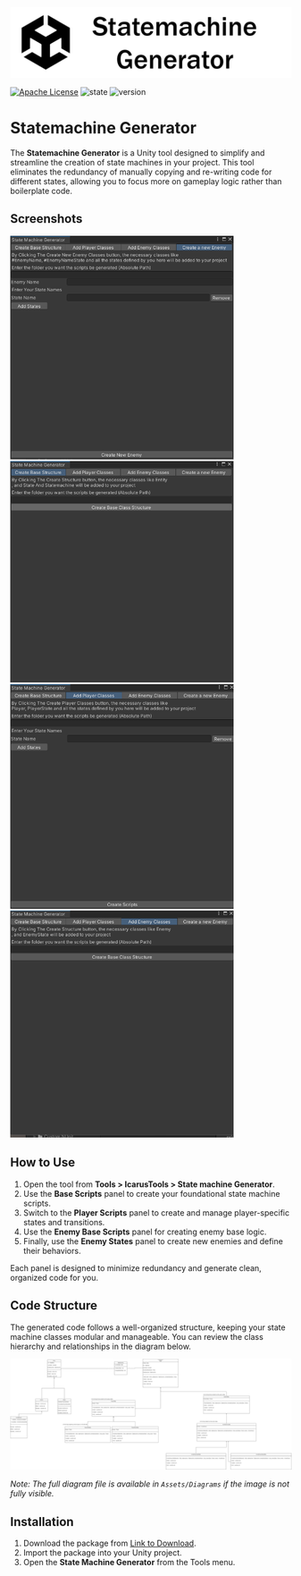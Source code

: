 
![Logo](Pics/Logo.png)


[![Apache License](https://img.shields.io/badge/License-Apache2.0-green.svg)](https://choosealicense.com/licenses/apache-2.0/) ![state](https://img.shields.io/badge/state-development-blue) ![version](https://img.shields.io/badge/version-0.1.0-blue)


# Statemachine Generator

The **Statemachine Generator** is a Unity tool designed to simplify and streamline the creation of state machines in your project. This tool eliminates the redundancy of manually copying and re-writing code for different states, allowing you to focus more on gameplay logic rather than boilerplate code.

## Screenshots

<img src="Pics/Screenshots/1.png" alt="App Screenshot" width="400"/>
<img src="Pics/Screenshots/2.png" alt="App Screenshot" width="400"/>
<img src="Pics/Screenshots/3.png" alt="App Screenshot" width="400"/>
<img src="Pics/Screenshots/4.png" alt="App Screenshot" width="400"/>

## How to Use

1. Open the tool from **Tools > IcarusTools > State machine Generator**.
2. Use the **Base Scripts** panel to create your foundational state machine scripts.
3. Switch to the **Player Scripts** panel to create and manage player-specific states and transitions.
4. Use the **Enemy Base Scripts** panel for creating enemy base logic.
5. Finally, use the **Enemy States** panel to create new enemies and define their behaviors.

Each panel is designed to minimize redundancy and generate clean, organized code for you.



## Code Structure

The generated code follows a well-organized structure, keeping your state machine classes modular and manageable. You can review the class hierarchy and relationships in the diagram below.

![UML](Assets/Diagrams/TheStructureOfTheStatemachine.png)

*Note: The full diagram file is available in `Assets/Diagrams` if the image is not fully visible.*

## Installation

1. Download the package from [Link to Download](https://github.com/alithegreat74/State-Machine-Generator/releases).
2. Import the package into your Unity project.
3. Open the **State Machine Generator** from the Tools menu.
